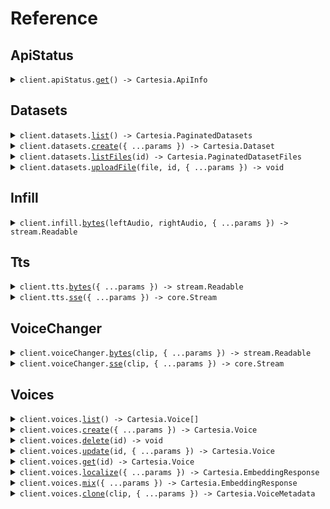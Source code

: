 # Reference

## ApiStatus

<details><summary><code>client.apiStatus.<a href="/src/api/resources/apiStatus/client/Client.ts">get</a>() -> Cartesia.ApiInfo</code></summary>
<dl>
<dd>

#### 🔌 Usage

<dl>
<dd>

<dl>
<dd>

```typescript
await client.apiStatus.get();
```

</dd>
</dl>
</dd>
</dl>

#### ⚙️ Parameters

<dl>
<dd>

<dl>
<dd>

**requestOptions:** `ApiStatus.RequestOptions`

</dd>
</dl>
</dd>
</dl>

</dd>
</dl>
</details>

## Datasets

<details><summary><code>client.datasets.<a href="/src/api/resources/datasets/client/Client.ts">list</a>() -> Cartesia.PaginatedDatasets</code></summary>
<dl>
<dd>

#### 🔌 Usage

<dl>
<dd>

<dl>
<dd>

```typescript
await client.datasets.list();
```

</dd>
</dl>
</dd>
</dl>

#### ⚙️ Parameters

<dl>
<dd>

<dl>
<dd>

**requestOptions:** `Datasets.RequestOptions`

</dd>
</dl>
</dd>
</dl>

</dd>
</dl>
</details>

<details><summary><code>client.datasets.<a href="/src/api/resources/datasets/client/Client.ts">create</a>({ ...params }) -> Cartesia.Dataset</code></summary>
<dl>
<dd>

#### 🔌 Usage

<dl>
<dd>

<dl>
<dd>

```typescript
await client.datasets.create({
    name: "string",
});
```

</dd>
</dl>
</dd>
</dl>

#### ⚙️ Parameters

<dl>
<dd>

<dl>
<dd>

**request:** `Cartesia.CreateDatasetRequest`

</dd>
</dl>

<dl>
<dd>

**requestOptions:** `Datasets.RequestOptions`

</dd>
</dl>
</dd>
</dl>

</dd>
</dl>
</details>

<details><summary><code>client.datasets.<a href="/src/api/resources/datasets/client/Client.ts">listFiles</a>(id) -> Cartesia.PaginatedDatasetFiles</code></summary>
<dl>
<dd>

#### 🔌 Usage

<dl>
<dd>

<dl>
<dd>

```typescript
await client.datasets.listFiles("string");
```

</dd>
</dl>
</dd>
</dl>

#### ⚙️ Parameters

<dl>
<dd>

<dl>
<dd>

**id:** `string`

</dd>
</dl>

<dl>
<dd>

**requestOptions:** `Datasets.RequestOptions`

</dd>
</dl>
</dd>
</dl>

</dd>
</dl>
</details>

<details><summary><code>client.datasets.<a href="/src/api/resources/datasets/client/Client.ts">uploadFile</a>(file, id, { ...params }) -> void</code></summary>
<dl>
<dd>

#### 🔌 Usage

<dl>
<dd>

<dl>
<dd>

```typescript
await client.datasets.uploadFile(fs.createReadStream("/path/to/your/file"), "string", {});
```

</dd>
</dl>
</dd>
</dl>

#### ⚙️ Parameters

<dl>
<dd>

<dl>
<dd>

**file:** `File | fs.ReadStream | Blob`

</dd>
</dl>

<dl>
<dd>

**id:** `string`

</dd>
</dl>

<dl>
<dd>

**request:** `Cartesia.UploadDatasetFileRequest`

</dd>
</dl>

<dl>
<dd>

**requestOptions:** `Datasets.RequestOptions`

</dd>
</dl>
</dd>
</dl>

</dd>
</dl>
</details>

## Infill

<details><summary><code>client.infill.<a href="/src/api/resources/infill/client/Client.ts">bytes</a>(leftAudio, rightAudio, { ...params }) -> stream.Readable</code></summary>
<dl>
<dd>

#### 📝 Description

<dl>
<dd>

<dl>
<dd>

Generate audio that smoothly connects two existing audio segments. This is useful for inserting new speech between existing speech segments while maintaining natural transitions.

The cost is 1 credit per character of the infill text plus a fixed cost of 300 credits.

Only the `sonic-preview` model is supported for infill at this time.

At least one of `left_audio` or `right_audio` must be provided.

</dd>
</dl>
</dd>
</dl>

#### 🔌 Usage

<dl>
<dd>

<dl>
<dd>

```typescript
await client.infill.bytes(fs.createReadStream("/path/to/your/file"), fs.createReadStream("/path/to/your/file"), {
    modelId: "sonic-preview",
    language: "en",
    transcript: "middle segment",
    voiceId: "694f9389-aac1-45b6-b726-9d9369183238",
    outputFormatContainer: "mp3",
    outputFormatSampleRate: 44100,
    outputFormatBitRate: 128000,
    voiceExperimentalControlsSpeed: "slowest",
    voiceExperimentalControlsEmotion: ["surprise:high", "curiosity:high"],
});
```

</dd>
</dl>
</dd>
</dl>

#### ⚙️ Parameters

<dl>
<dd>

<dl>
<dd>

**leftAudio:** `File | fs.ReadStream | Blob`

</dd>
</dl>

<dl>
<dd>

**rightAudio:** `File | fs.ReadStream | Blob`

</dd>
</dl>

<dl>
<dd>

**request:** `Cartesia.InfillBytesRequest`

</dd>
</dl>

<dl>
<dd>

**requestOptions:** `Infill.RequestOptions`

</dd>
</dl>
</dd>
</dl>

</dd>
</dl>
</details>

## Tts

<details><summary><code>client.tts.<a href="/src/api/resources/tts/client/Client.ts">bytes</a>({ ...params }) -> stream.Readable</code></summary>
<dl>
<dd>

#### 🔌 Usage

<dl>
<dd>

<dl>
<dd>

```typescript
await client.tts.bytes({
    modelId: "sonic-english",
    transcript: "Hello, world!",
    voice: {
        mode: "id",
        id: "694f9389-aac1-45b6-b726-9d9369183238",
    },
    language: "en",
    outputFormat: {
        container: "mp3",
        sampleRate: 44100,
        bitRate: 128000,
    },
});
```

</dd>
</dl>
</dd>
</dl>

#### ⚙️ Parameters

<dl>
<dd>

<dl>
<dd>

**request:** `Cartesia.TtsRequest`

</dd>
</dl>

<dl>
<dd>

**requestOptions:** `Tts.RequestOptions`

</dd>
</dl>
</dd>
</dl>

</dd>
</dl>
</details>

<details><summary><code>client.tts.<a href="/src/api/resources/tts/client/Client.ts">sse</a>({ ...params }) -> core.Stream<Cartesia.WebSocketResponse></code></summary>
<dl>
<dd>

#### 🔌 Usage

<dl>
<dd>

<dl>
<dd>

```typescript
const response = await client.tts.sse({
    modelId: "sonic-english",
    transcript: "Hello, world!",
    voice: {
        mode: "id",
        id: "694f9389-aac1-45b6-b726-9d9369183238",
    },
    language: "en",
    outputFormat: {
        container: "raw",
        sampleRate: 44100,
        encoding: "pcm_f32le",
    },
});
for await (const item of response) {
    console.log(item);
}
```

</dd>
</dl>
</dd>
</dl>

#### ⚙️ Parameters

<dl>
<dd>

<dl>
<dd>

**request:** `Cartesia.TtsRequest`

</dd>
</dl>

<dl>
<dd>

**requestOptions:** `Tts.RequestOptions`

</dd>
</dl>
</dd>
</dl>

</dd>
</dl>
</details>

## VoiceChanger

<details><summary><code>client.voiceChanger.<a href="/src/api/resources/voiceChanger/client/Client.ts">bytes</a>(clip, { ...params }) -> stream.Readable</code></summary>
<dl>
<dd>

#### 📝 Description

<dl>
<dd>

<dl>
<dd>

Takes an audio file of speech, and returns an audio file of speech spoken with the same intonation, but with a different voice.

This endpoint is priced at 15 characters per second of input audio.

</dd>
</dl>
</dd>
</dl>

#### 🔌 Usage

<dl>
<dd>

<dl>
<dd>

```typescript
await client.voiceChanger.bytes(fs.createReadStream("/path/to/your/file"), {
    voiceId: "694f9389-aac1-45b6-b726-9d9369183238",
    outputFormatContainer: "mp3",
    outputFormatSampleRate: 44100,
    outputFormatBitRate: 128000,
});
```

</dd>
</dl>
</dd>
</dl>

#### ⚙️ Parameters

<dl>
<dd>

<dl>
<dd>

**clip:** `File | fs.ReadStream | Blob`

</dd>
</dl>

<dl>
<dd>

**request:** `Cartesia.VoiceChangerBytesRequest`

</dd>
</dl>

<dl>
<dd>

**requestOptions:** `VoiceChanger.RequestOptions`

</dd>
</dl>
</dd>
</dl>

</dd>
</dl>
</details>

<details><summary><code>client.voiceChanger.<a href="/src/api/resources/voiceChanger/client/Client.ts">sse</a>(clip, { ...params }) -> core.Stream<Cartesia.StreamingResponse></code></summary>
<dl>
<dd>

#### 🔌 Usage

<dl>
<dd>

<dl>
<dd>

```typescript
const response = await client.voiceChanger.sse(fs.createReadStream("/path/to/your/file"), {
    voiceId: "694f9389-aac1-45b6-b726-9d9369183238",
    outputFormatContainer: "mp3",
    outputFormatSampleRate: 44100,
    outputFormatBitRate: 128000,
});
for await (const item of response) {
    console.log(item);
}
```

</dd>
</dl>
</dd>
</dl>

#### ⚙️ Parameters

<dl>
<dd>

<dl>
<dd>

**clip:** `File | fs.ReadStream | Blob`

</dd>
</dl>

<dl>
<dd>

**request:** `Cartesia.VoiceChangerSseRequest`

</dd>
</dl>

<dl>
<dd>

**requestOptions:** `VoiceChanger.RequestOptions`

</dd>
</dl>
</dd>
</dl>

</dd>
</dl>
</details>

## Voices

<details><summary><code>client.voices.<a href="/src/api/resources/voices/client/Client.ts">list</a>() -> Cartesia.Voice[]</code></summary>
<dl>
<dd>

#### 🔌 Usage

<dl>
<dd>

<dl>
<dd>

```typescript
await client.voices.list();
```

</dd>
</dl>
</dd>
</dl>

#### ⚙️ Parameters

<dl>
<dd>

<dl>
<dd>

**requestOptions:** `Voices.RequestOptions`

</dd>
</dl>
</dd>
</dl>

</dd>
</dl>
</details>

<details><summary><code>client.voices.<a href="/src/api/resources/voices/client/Client.ts">create</a>({ ...params }) -> Cartesia.Voice</code></summary>
<dl>
<dd>

#### 🔌 Usage

<dl>
<dd>

<dl>
<dd>

```typescript
await client.voices.create({
    name: "string",
    description: "string",
    embedding: [
        1, 1, 1, 1, 1, 1, 1, 1, 1, 1, 1, 1, 1, 1, 1, 1, 1, 1, 1, 1, 1, 1, 1, 1, 1, 1, 1, 1, 1, 1, 1, 1, 1, 1, 1, 1, 1,
        1, 1, 1, 1, 1, 1, 1, 1, 1, 1, 1, 1, 1, 1, 1, 1, 1, 1, 1, 1, 1, 1, 1, 1, 1, 1, 1, 1, 1, 1, 1, 1, 1, 1, 1, 1, 1,
        1, 1, 1, 1, 1, 1, 1, 1, 1, 1, 1, 1, 1, 1, 1, 1, 1, 1, 1, 1, 1, 1, 1, 1, 1, 1, 1, 1, 1, 1, 1, 1, 1, 1, 1, 1, 1,
        1, 1, 1, 1, 1, 1, 1, 1, 1, 1, 1, 1, 1, 1, 1, 1, 1, 1, 1, 1, 1, 1, 1, 1, 1, 1, 1, 1, 1, 1, 1, 1, 1, 1, 1, 1, 1,
        1, 1, 1, 1, 1, 1, 1, 1, 1, 1, 1, 1, 1, 1, 1, 1, 1, 1, 1, 1, 1, 1, 1, 1, 1, 1, 1, 1, 1, 1, 1, 1, 1, 1, 1, 1, 1,
        1, 1, 1, 1, 1, 1, 1,
    ],
    language: "en",
});
```

</dd>
</dl>
</dd>
</dl>

#### ⚙️ Parameters

<dl>
<dd>

<dl>
<dd>

**request:** `Cartesia.CreateVoiceRequest`

</dd>
</dl>

<dl>
<dd>

**requestOptions:** `Voices.RequestOptions`

</dd>
</dl>
</dd>
</dl>

</dd>
</dl>
</details>

<details><summary><code>client.voices.<a href="/src/api/resources/voices/client/Client.ts">delete</a>(id) -> void</code></summary>
<dl>
<dd>

#### 🔌 Usage

<dl>
<dd>

<dl>
<dd>

```typescript
await client.voices.delete("string");
```

</dd>
</dl>
</dd>
</dl>

#### ⚙️ Parameters

<dl>
<dd>

<dl>
<dd>

**id:** `Cartesia.VoiceId`

</dd>
</dl>

<dl>
<dd>

**requestOptions:** `Voices.RequestOptions`

</dd>
</dl>
</dd>
</dl>

</dd>
</dl>
</details>

<details><summary><code>client.voices.<a href="/src/api/resources/voices/client/Client.ts">update</a>(id, { ...params }) -> Cartesia.Voice</code></summary>
<dl>
<dd>

#### 🔌 Usage

<dl>
<dd>

<dl>
<dd>

```typescript
await client.voices.update("string", {
    name: "string",
    description: "string",
});
```

</dd>
</dl>
</dd>
</dl>

#### ⚙️ Parameters

<dl>
<dd>

<dl>
<dd>

**id:** `Cartesia.VoiceId`

</dd>
</dl>

<dl>
<dd>

**request:** `Cartesia.UpdateVoiceRequest`

</dd>
</dl>

<dl>
<dd>

**requestOptions:** `Voices.RequestOptions`

</dd>
</dl>
</dd>
</dl>

</dd>
</dl>
</details>

<details><summary><code>client.voices.<a href="/src/api/resources/voices/client/Client.ts">get</a>(id) -> Cartesia.Voice</code></summary>
<dl>
<dd>

#### 🔌 Usage

<dl>
<dd>

<dl>
<dd>

```typescript
await client.voices.get("string");
```

</dd>
</dl>
</dd>
</dl>

#### ⚙️ Parameters

<dl>
<dd>

<dl>
<dd>

**id:** `Cartesia.VoiceId`

</dd>
</dl>

<dl>
<dd>

**requestOptions:** `Voices.RequestOptions`

</dd>
</dl>
</dd>
</dl>

</dd>
</dl>
</details>

<details><summary><code>client.voices.<a href="/src/api/resources/voices/client/Client.ts">localize</a>({ ...params }) -> Cartesia.EmbeddingResponse</code></summary>
<dl>
<dd>

#### 🔌 Usage

<dl>
<dd>

<dl>
<dd>

```typescript
await client.voices.localize({
    embedding: [
        1, 1, 1, 1, 1, 1, 1, 1, 1, 1, 1, 1, 1, 1, 1, 1, 1, 1, 1, 1, 1, 1, 1, 1, 1, 1, 1, 1, 1, 1, 1, 1, 1, 1, 1, 1, 1,
        1, 1, 1, 1, 1, 1, 1, 1, 1, 1, 1, 1, 1, 1, 1, 1, 1, 1, 1, 1, 1, 1, 1, 1, 1, 1, 1, 1, 1, 1, 1, 1, 1, 1, 1, 1, 1,
        1, 1, 1, 1, 1, 1, 1, 1, 1, 1, 1, 1, 1, 1, 1, 1, 1, 1, 1, 1, 1, 1, 1, 1, 1, 1, 1, 1, 1, 1, 1, 1, 1, 1, 1, 1, 1,
        1, 1, 1, 1, 1, 1, 1, 1, 1, 1, 1, 1, 1, 1, 1, 1, 1, 1, 1, 1, 1, 1, 1, 1, 1, 1, 1, 1, 1, 1, 1, 1, 1, 1, 1, 1, 1,
        1, 1, 1, 1, 1, 1, 1, 1, 1, 1, 1, 1, 1, 1, 1, 1, 1, 1, 1, 1, 1, 1, 1, 1, 1, 1, 1, 1, 1, 1, 1, 1, 1, 1, 1, 1, 1,
        1, 1, 1, 1, 1, 1, 1,
    ],
    language: "en",
    originalSpeakerGender: "male",
    dialect: "au",
});
```

</dd>
</dl>
</dd>
</dl>

#### ⚙️ Parameters

<dl>
<dd>

<dl>
<dd>

**request:** `Cartesia.LocalizeVoiceRequest`

</dd>
</dl>

<dl>
<dd>

**requestOptions:** `Voices.RequestOptions`

</dd>
</dl>
</dd>
</dl>

</dd>
</dl>
</details>

<details><summary><code>client.voices.<a href="/src/api/resources/voices/client/Client.ts">mix</a>({ ...params }) -> Cartesia.EmbeddingResponse</code></summary>
<dl>
<dd>

#### 🔌 Usage

<dl>
<dd>

<dl>
<dd>

```typescript
await client.voices.mix({
    voices: [
        {
            id: "string",
            weight: 1.1,
        },
    ],
});
```

</dd>
</dl>
</dd>
</dl>

#### ⚙️ Parameters

<dl>
<dd>

<dl>
<dd>

**request:** `Cartesia.MixVoicesRequest`

</dd>
</dl>

<dl>
<dd>

**requestOptions:** `Voices.RequestOptions`

</dd>
</dl>
</dd>
</dl>

</dd>
</dl>
</details>

<details><summary><code>client.voices.<a href="/src/api/resources/voices/client/Client.ts">clone</a>(clip, { ...params }) -> Cartesia.VoiceMetadata</code></summary>
<dl>
<dd>

#### 📝 Description

<dl>
<dd>

<dl>
<dd>

Clone a voice from an audio clip. This endpoint has two modes, stability and similarity.

Similarity mode clones are more similar to the source clip, but may reproduce background noise. For these, use an audio clip about 5 seconds long.

Stability mode clones are more stable, but may not sound as similar to the source clip. For these, use an audio clip 10-20 seconds long.

</dd>
</dl>
</dd>
</dl>

#### 🔌 Usage

<dl>
<dd>

<dl>
<dd>

```typescript
await client.voices.clone(fs.createReadStream("/path/to/your/file"), {
    name: "A high-stability cloned voice",
    description: "Copied from Cartesia docs",
    mode: "stability",
    language: "en",
    enhance: true,
});
```

</dd>
</dl>
</dd>
</dl>

#### ⚙️ Parameters

<dl>
<dd>

<dl>
<dd>

**clip:** `File | fs.ReadStream | Blob`

</dd>
</dl>

<dl>
<dd>

**request:** `Cartesia.CloneVoiceRequest`

</dd>
</dl>

<dl>
<dd>

**requestOptions:** `Voices.RequestOptions`

</dd>
</dl>
</dd>
</dl>

</dd>
</dl>
</details>
